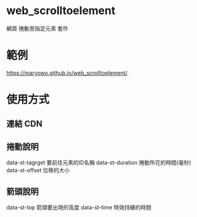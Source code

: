 # web_scrolltoelement
網頁 捲動至指定元素 套件

# 範例
https://maryowo.github.io/web_scrolltoelement/.

# 使用方式
## 連結 CDN

## 捲動說明
data-st-tagrget 要前往元素的ID名稱
data-st-duration 捲動所花的時間(毫秒)
data-st-offset 位移的大小

## 箭頭說明
data-st-top 箭頭要出現的高度
data-st-time 特效持續的時間